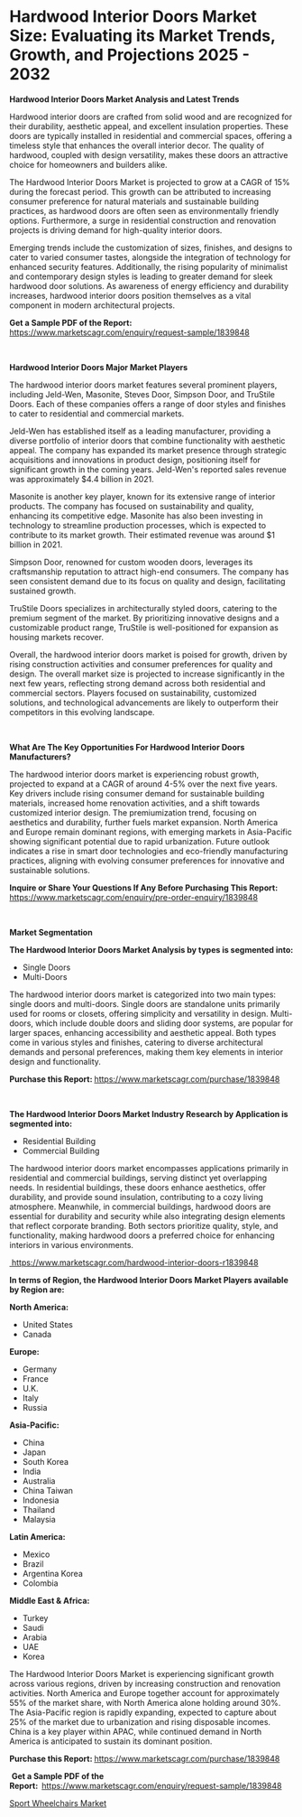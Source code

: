 <p><h1>Hardwood Interior Doors Market Size: Evaluating its Market Trends, Growth, and Projections 2025 - 2032</h1></p><p><strong>Hardwood Interior Doors Market Analysis and Latest Trends</strong></p>
<p><p>Hardwood interior doors are crafted from solid wood and are recognized for their durability, aesthetic appeal, and excellent insulation properties. These doors are typically installed in residential and commercial spaces, offering a timeless style that enhances the overall interior decor. The quality of hardwood, coupled with design versatility, makes these doors an attractive choice for homeowners and builders alike.</p><p>The Hardwood Interior Doors Market is projected to grow at a CAGR of 15% during the forecast period. This growth can be attributed to increasing consumer preference for natural materials and sustainable building practices, as hardwood doors are often seen as environmentally friendly options. Furthermore, a surge in residential construction and renovation projects is driving demand for high-quality interior doors. </p><p>Emerging trends include the customization of sizes, finishes, and designs to cater to varied consumer tastes, alongside the integration of technology for enhanced security features. Additionally, the rising popularity of minimalist and contemporary design styles is leading to greater demand for sleek hardwood door solutions. As awareness of energy efficiency and durability increases, hardwood interior doors position themselves as a vital component in modern architectural projects.</p></p>
<p><strong>Get a Sample PDF of the Report:&nbsp;</strong> <a href="https://www.marketscagr.com/enquiry/request-sample/1839848?utm_campaign=2634&utm_medium=2&utm_source=Github&utm_content=ia&utm_term=04042025&utm_id=hardwood-interior-doors">https://www.marketscagr.com/enquiry/request-sample/1839848</a></p>
<p>&nbsp;</p>
<p><strong>Hardwood Interior Doors Major Market Players</strong></p>
<p><p>The hardwood interior doors market features several prominent players, including Jeld-Wen, Masonite, Steves Door, Simpson Door, and TruStile Doors. Each of these companies offers a range of door styles and finishes to cater to residential and commercial markets.</p><p>Jeld-Wen has established itself as a leading manufacturer, providing a diverse portfolio of interior doors that combine functionality with aesthetic appeal. The company has expanded its market presence through strategic acquisitions and innovations in product design, positioning itself for significant growth in the coming years. Jeld-Wen's reported sales revenue was approximately $4.4 billion in 2021.</p><p>Masonite is another key player, known for its extensive range of interior products. The company has focused on sustainability and quality, enhancing its competitive edge. Masonite has also been investing in technology to streamline production processes, which is expected to contribute to its market growth. Their estimated revenue was around $1 billion in 2021.</p><p>Simpson Door, renowned for custom wooden doors, leverages its craftsmanship reputation to attract high-end consumers. The company has seen consistent demand due to its focus on quality and design, facilitating sustained growth.</p><p>TruStile Doors specializes in architecturally styled doors, catering to the premium segment of the market. By prioritizing innovative designs and a customizable product range, TruStile is well-positioned for expansion as housing markets recover.</p><p>Overall, the hardwood interior doors market is poised for growth, driven by rising construction activities and consumer preferences for quality and design. The overall market size is projected to increase significantly in the next few years, reflecting strong demand across both residential and commercial sectors. Players focused on sustainability, customized solutions, and technological advancements are likely to outperform their competitors in this evolving landscape.</p></p>
<p>&nbsp;</p>
<p><strong>What Are The Key Opportunities For Hardwood Interior Doors Manufacturers?</strong></p>
<p><p>The hardwood interior doors market is experiencing robust growth, projected to expand at a CAGR of around 4-5% over the next five years. Key drivers include rising consumer demand for sustainable building materials, increased home renovation activities, and a shift towards customized interior design. The premiumization trend, focusing on aesthetics and durability, further fuels market expansion. North America and Europe remain dominant regions, with emerging markets in Asia-Pacific showing significant potential due to rapid urbanization. Future outlook indicates a rise in smart door technologies and eco-friendly manufacturing practices, aligning with evolving consumer preferences for innovative and sustainable solutions.</p></p>
<p><strong>Inquire or Share Your Questions If Any Before Purchasing This Report:</strong> <a href="https://www.marketscagr.com/enquiry/pre-order-enquiry/1839848?utm_campaign=2634&utm_medium=2&utm_source=Github&utm_content=ia&utm_term=04042025&utm_id=hardwood-interior-doors">https://www.marketscagr.com/enquiry/pre-order-enquiry/1839848</a></p>
<p>&nbsp;</p>
<p><strong>Market Segmentation</strong></p>
<p><strong>The Hardwood Interior Doors Market Analysis by types is segmented into:</strong></p>
<p><ul><li>Single Doors</li><li>Multi-Doors</li></ul></p>
<p><p>The hardwood interior doors market is categorized into two main types: single doors and multi-doors. Single doors are standalone units primarily used for rooms or closets, offering simplicity and versatility in design. Multi-doors, which include double doors and sliding door systems, are popular for larger spaces, enhancing accessibility and aesthetic appeal. Both types come in various styles and finishes, catering to diverse architectural demands and personal preferences, making them key elements in interior design and functionality.</p></p>
<p><strong>Purchase this Report:&nbsp;</strong><a href="https://www.marketscagr.com/purchase/1839848?utm_campaign=2634&utm_medium=2&utm_source=Github&utm_content=ia&utm_term=04042025&utm_id=hardwood-interior-doors">https://www.marketscagr.com/purchase/1839848</a></p>
<p>&nbsp;</p>
<p><strong>The Hardwood Interior Doors Market Industry Research by Application is segmented into:</strong></p>
<p><ul><li>Residential Building</li><li>Commercial Building</li></ul></p>
<p><p>The hardwood interior doors market encompasses applications primarily in residential and commercial buildings, serving distinct yet overlapping needs. In residential buildings, these doors enhance aesthetics, offer durability, and provide sound insulation, contributing to a cozy living atmosphere. Meanwhile, in commercial buildings, hardwood doors are essential for durability and security while also integrating design elements that reflect corporate branding. Both sectors prioritize quality, style, and functionality, making hardwood doors a preferred choice for enhancing interiors in various environments.</p></p>
<p><a href="https://www.marketscagr.com/hardwood-interior-doors-r1839848?utm_campaign=2634&utm_medium=2&utm_source=Github&utm_content=ia&utm_term=04042025&utm_id=hardwood-interior-doors">&nbsp;https://www.marketscagr.com/hardwood-interior-doors-r1839848</a></p>
<p><strong>In terms of Region, the Hardwood Interior Doors Market Players available by Region are:</strong></p>
<p>
    <p> <strong> North America: </strong>
        <ul>
            <li>United States</li>
            <li>Canada</li>
        </ul>
        </p> 
    <p> <strong> Europe: </strong>
        <ul>
            <li>Germany</li>
            <li>France</li>
            <li>U.K.</li>
            <li>Italy</li>
            <li>Russia</li>
        </ul>
        </p> 
    <p> <strong> Asia-Pacific: </strong>
        <ul>
            <li>China</li>
            <li>Japan</li>
            <li>South Korea</li>
            <li>India</li>
            <li>Australia</li>
            <li>China Taiwan</li>
            <li>Indonesia</li>
            <li>Thailand</li>
            <li>Malaysia</li>
        </ul>
        </p> 
    <p> <strong> Latin America: </strong>
        <ul>
            <li>Mexico</li>
            <li>Brazil</li>
            <li>Argentina Korea</li>
            <li>Colombia</li>
        </ul>
        </p> 
    <p> <strong> Middle East & Africa: </strong>
        <ul>
            <li>Turkey</li>
            <li>Saudi</li>
            <li>Arabia</li>
            <li>UAE</li>
            <li>Korea</li>
        </ul>
    </p>
    </p>
<p><p>The Hardwood Interior Doors Market is experiencing significant growth across various regions, driven by increasing construction and renovation activities. North America and Europe together account for approximately 55% of the market share, with North America alone holding around 30%. The Asia-Pacific region is rapidly expanding, expected to capture about 25% of the market due to urbanization and rising disposable incomes. China is a key player within APAC, while continued demand in North America is anticipated to sustain its dominant position.</p></p>
<p><strong>Purchase this Report: </strong><a href="https://www.marketscagr.com/purchase/1839848?utm_campaign=2634&utm_medium=2&utm_source=Github&utm_content=ia&utm_term=04042025&utm_id=hardwood-interior-doors">https://www.marketscagr.com/purchase/1839848</a></p>
<p>&nbsp;<strong>Get a Sample PDF of the Report:&nbsp;&nbsp;</strong><a href="https://www.marketscagr.com/enquiry/request-sample/1839848?utm_campaign=2634&utm_medium=2&utm_source=Github&utm_content=ia&utm_term=04042025&utm_id=hardwood-interior-doors">https://www.marketscagr.com/enquiry/request-sample/1839848</a></p>
<p><strong></strong></p>
<p><p><a href="https://github.com/koskasislo39/Market-Research-Report-List-1/blob/main/sport-wheelchairs-market.md?utm_campaign=2634&utm_medium=2&utm_source=Github&utm_content=ia&utm_term=04042025&utm_id=hardwood-interior-doors">Sport Wheelchairs Market</a></p></p>